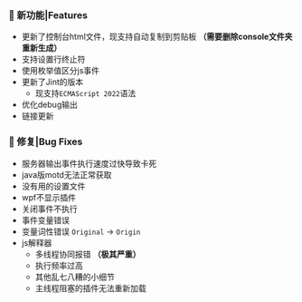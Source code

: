 
### 🚀 新功能|Features

- 更新了控制台html文件，现支持自动复制到剪贴板 **（需要删除console文件夹重新生成）**
- 支持设置行终止符
- 使用枚举值区分js事件
- 更新了Jint的版本
  - 现支持`ECMAScript 2022`语法
- 优化debug输出
- 链接更新

### 🐛 修复|Bug Fixes

- 服务器输出事件执行速度过快导致卡死
- java版motd无法正常获取
- 没有用的设置文件
- wpf不显示插件
- 关闭事件不执行
- 事件变量错误
- 变量词性错误 `Original` -> `Origin`
- js解释器
  - 多线程协同报错 **（极其严重）**
  - 执行频率过高
  - 其他乱七八糟的小细节
  - 主线程阻塞的插件无法重新加载
